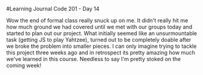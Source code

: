 #Learning Journal Code 201 - Day 14

Wow the end of formal class really snuck up on me. It didn't really hit me how much ground we had covered until we met with our groups today and started to plan out our project. What initially seemed like an unsurmountable task (getting JS to play Yahtzee), turned out to be completely doable after we broke the problem into smaller pieces. I can only imagine trying to tackle this project three weeks ago and in retrospect its pretty amazing how much we've learned in this course. Needless to say I'm pretty stoked on the coming week!
